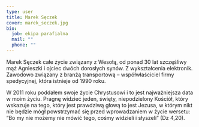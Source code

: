 ```yaml
---
type: user
title: Marek Sęczek
cover: marek_seczek.jpg
bio:
  job: ekipa parafialna
  mail: ""
  phone: ""
---
```


Marek Sęczek całe życie związany z Wesołą, od ponad 30 lat szczęśliwy mąż Agnieszki i ojciec dwóch dorosłych synów. Z wykształcenia elektronik. Zawodowo związany z branżą transportową – współwłaściciel firmy spedycyjnej, która istnieje od 1990 roku.

W 2011 roku poddałem swoje życie Chrystusowi i to jest najważniejsza data w moim życiu. Pragnę widzieć jeden, święty, niepodzielony Kościół, który wskazuje na tego, który jest prawdziwą głową to jest Jezusa, w którym nikt nie będzie mógł powstrzymać się przed wprowadzaniem w życie wersetu: “Bo my nie możemy nie mówić tego, cośmy widzieli i słyszeli” (Dz 4,20).

